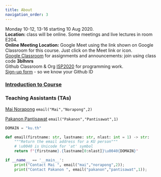 ```yaml
---
title: About
navigation_order: 3
---
```


Monday 10-12, 13-16 starting 10 Aug 2020.   
**Location:** class will be online. Some meetings and live lectures in room E204.     
**Online Meeting Location:** Google Meet using the link shown on Google Classroom for this course. Just click on the Meet link or icon.    
[Google Classroom](https://classroom.google.com) for assignments and announcements: join using class code **3blhnrs**    
Github Classroom & Org [ISP2020](https://github.com/org/ISP2020) for programming work.    
[Sign-up form](https://forms.gle/fh9SqvmA9yPh1ur6A) - so we know your Github ID

### [Introduction to Course](/introduction/index)

### Teaching Assistants (TAs)

[Mai Norapong](https://github.com/MaiNorapong)  `email("Mai","Norapong",2)`

[Pakanon Pantisawat](https://github.com/pknn) `email("Pakanon","Pantisawat",1)`

```python
DOMAIN = "ku.th"

def email(firstname: str, lastname: str, nlast: int = 1) -> str:
    """Return the email address for a KU person"""
    # \u0040 is Unicode for 'at' symbol
    return f"{firstname}.{lastname[0:nlast]}\u0040{DOMAIN}"

if __name__ == '__main__':
    print("Contact Mai ", email("mai","norapong",2));
    print("Contact Pakanon ", email("pakanon","pantisawat",1));
```
